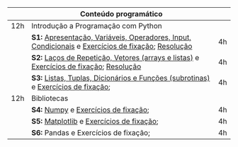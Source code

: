 |     | **Conteúdo programático**                                                                 |    |
|-----|-------------------------------------------------------------------------------------------|----|
| 12h | Introdução a Programação com Python                                                       |    |
|     | **S1:** [Apresentação, Variáveis, Operadores, Input, Condicionais](https://colab.research.google.com/drive/1KTqn4m0F87dZt3yX_BF6Qg3me1PM-Qzw?usp=sharing) e [Exercícios de fixação](https://colab.research.google.com/drive/18x9rVvFUzhxWhHZnXZGlSsH-dF5HPlDb?usp=sharing); [Resolução](https://colab.research.google.com/drive/1118bHAZeuP7gc4DxoE3z32nVsranaueP?usp=sharing)| 4h |
|     | **S2:** [Laços de Repetição, Vetores (arrays e listas)](https://colab.research.google.com/drive/1TO-ImIIbKrqB0pvuUvDtrBFZ2mmGQiS7?usp=sharing) e [Exercícios de fixação](https://colab.research.google.com/drive/1t1Jzn_T6SGhgAPrb3qzm6iaEC-KyJ0aX?usp=sharing); [Resolução](https://colab.research.google.com/drive/1F3-34Hn_2GLGgNA9fE31E9mj5pEYN9Jl?usp=sharing)           | 4h |
|     | **S3:** [Listas, Tuplas, Dicionários e Funções (subrotinas)](https://colab.research.google.com/drive/1ZTMRg7CcU2BJey42VjPK2Z8F0PLYb5oM?usp=sharing) e [Exercícios de fixação](https://colab.research.google.com/drive/1cnKT3K6xSJgqx6wFcGNfauV72pgwgjL1?usp=sharing);       | 4h |
| 12h | Bibliotecas                                                                               |    |
|     | **S4:** [Numpy](https://colab.research.google.com/drive/1DYprtUabRSfuQmzm2aQu4CrVBQIxTBUo?usp=sharing) e [Exercícios de fixação](https://colab.research.google.com/drive/1JlDh86_Y-e6a967DJaUn_NXq7PM_J8p7?usp=sharing);                                                    | 4h |
|     | **S5:** [Matplotlib](https://colab.research.google.com/drive/1g8rbP1N0aOhh4sGbYx332a7L_eT91yfs?usp=sharing) e [Exercícios de fixação](https://colab.research.google.com/drive/1cCb6qPF_sC5APJBJqficWDrjiHTDxOFK?usp=sharing);                                               | 4h |
|     | **S6:** Pandas e Exercícios de fixação;                                                   | 4h |
